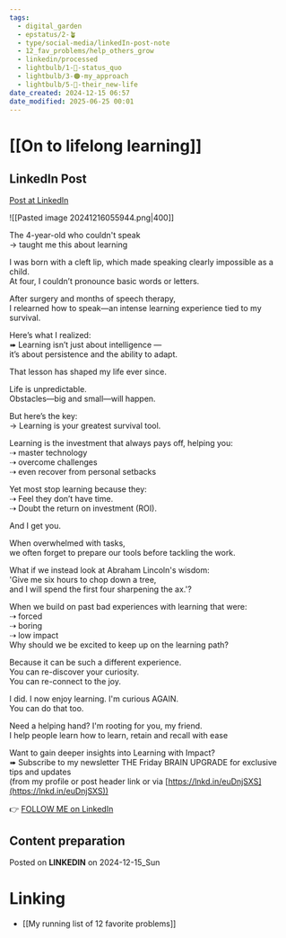 ```yaml
---
tags:
  - digital_garden
  - epstatus/2-🪴
  - type/social-media/linkedIn-post-note
  - 12_fav_problems/help_others_grow
  - linkedin/processed
  - lightbulb/1-🔴-status_quo
  - lightbulb/3-🟠-my_approach
  - lightbulb/5-🔵-their_new-life
date_created: 2024-12-15 06:57
date_modified: 2025-06-25 00:01
---
```

# [[On to lifelong learning]]

## LinkedIn Post

[Post at LinkedIn](https://www.linkedin.com/posts/sebastiankamilli_the-4-year-old-who-couldnt-speak-taught-activity-7273954674209165312-XQ7z?utm_source=share&utm_medium=member_desktop)

![[Pasted image 20241216055944.png|400]]

The 4-year-old who couldn't speak  
→ taught me this about learning  
  
I was born with a cleft lip, which made speaking clearly impossible as a child.  
At four, I couldn’t pronounce basic words or letters.  
  
After surgery and months of speech therapy,  
I relearned how to speak—an intense learning experience tied to my survival.  
  
Here’s what I realized:  
➠ Learning isn’t just about intelligence —  
it’s about persistence and the ability to adapt.  
  
That lesson has shaped my life ever since.  
  
Life is unpredictable.  
Obstacles—big and small—will happen.  
  
But here’s the key:  
→ Learning is your greatest survival tool.  
  
Learning is the investment that always pays off, helping you:  
⇢ master technology  
⇢ overcome challenges  
⇢ even recover from personal setbacks  
  
Yet most stop learning because they:  
⇢ Feel they don’t have time.  
⇢ Doubt the return on investment (ROI).  
  
And I get you.  
  
When overwhelmed with tasks,  
we often forget to prepare our tools before tackling the work.  
  
What if we instead look at Abraham Lincoln's wisdom:  
'Give me six hours to chop down a tree,  
and I will spend the first four sharpening the ax.'?  
  
When we build on past bad experiences with learning that were:  
⇢ forced  
⇢ boring  
⇢ low impact  
Why should we be excited to keep up on the learning path?  
  
Because it can be such a different experience.  
You can re-discover your curiosity.  
You can re-connect to the joy.  
  
I did. I now enjoy learning. I'm curious AGAIN.  
You can do that too.  
  
Need a helping hand? I'm rooting for you, my friend.  
I help people learn how to learn, retain and recall with ease  
  
Want to gain deeper insights into Learning with Impact?  
➠ Subscribe to my newsletter THE Friday BRAIN UPGRADE for exclusive tips and updates  
(from my profile or post header link or via [https://lnkd.in/euDnjSXS](https://lnkd.in/euDnjSXS))

👉 [FOLLOW ME on LinkedIn](https://www.linkedin.com/comm/mynetwork/discovery-see-all?usecase=PEOPLE_FOLLOWS&followMember=sebastiankamilli)

## Content preparation

Posted on **LINKEDIN** on 2024-12-15_Sun

# Linking

+ [[My running list of 12 favorite problems]]